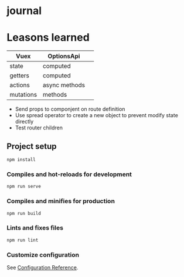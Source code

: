 # journal

# Leasons learned
|Vuex|OptionsApi|   |
|---|---|---|
|state|computed|   |
|getters|computed|   |
|actions|async methods|   |
|mutations|methods|   |

- Send props to componjent on route definition
- Use spread operator to create a new object to prevent modify state directly
- Test router children

## Project setup
```
npm install
```

### Compiles and hot-reloads for development
```
npm run serve
```

### Compiles and minifies for production
```
npm run build
```

### Lints and fixes files
```
npm run lint
```

### Customize configuration
See [Configuration Reference](https://cli.vuejs.org/config/).
